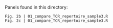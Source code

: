 Panels found in this directory:

```
Fig. 2b | 01_compare_TCR_repertoire_sample3.R
Fig. 2c | 01_compare_TCR_repertoire_sample3.R
```
